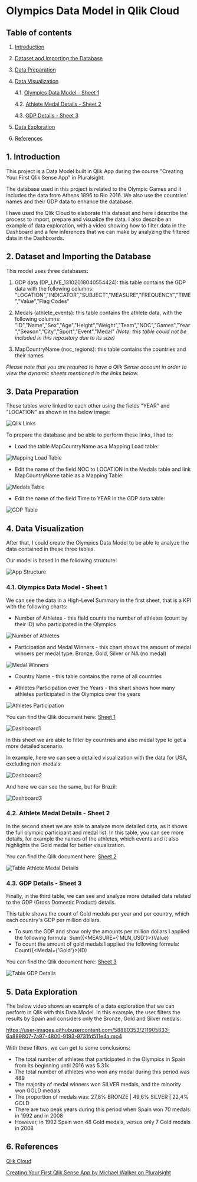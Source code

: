 # Olympics Data Model in Qlik Cloud

## Table of contents
1. [Introduction](#introduction)
2. [Dataset and Importing the Database](#item2)
3. [Data Preparation](#item3)
4. [Data Visualization](#item4)
   
   4.1. [Olympics Data Model - Sheet 1](#sheet1)
   
   4.2. [Athlete Medal Details - Sheet 2](#sheet2)
   
   4.3. [GDP Details - Sheet 3](#sheet3)

5. [Data Exploration](#item5)
6. [References](#item6)

  
## 1. Introduction <a name="introduction"></a>

This project is a Data Model built in Qlik App during the course "Creating Your First Qlik Sense App" in Pluralsight. 

The database used in this project is related to the Olympic Games and it includes the data from Athens 1896 to Rio 2016. We also use the countries' names and their GDP data to enhance the database.

I have used the Qlik Cloud to elaborate this dataset and here i describe the process to import, prepare and visualize the data. I also describe an example of data exploration, with a video showing how to filter data in the Dashboard and a few inferences that we can make by analyzing the filtered data in the Dashboards.

## 2. Dataset and Importing the Database <a name="item2"></a>

This model uses three databases:

1. GDP data (DP_LIVE_13102018040554424): this table contains the GDP data with the following columns:
"LOCATION","INDICATOR","SUBJECT","MEASURE","FREQUENCY","TIME","Value","Flag Codes"

2. Medals (athlete_events): this table contains the athlete data, with the following columns:
"ID","Name","Sex","Age","Height","Weight","Team","NOC","Games","Year","Season","City","Sport","Event","Medal"
*(Note: this table could not be included in this repository due to its size)*

3. MapCountryName (noc_regions): this table contains the countries and their names

*Please note that you are required to have a Qlik Sense account in order to view the dynamic sheets mentioned in the links below.*

## 3. Data Preparation <a name="item3"></a>

These tables were linked to each other using the fields "YEAR" and "LOCATION" as shown in the below image:

![Qlik Links](/images/qlik2.JPG)

To prepare the database and be able to perform these links, I had to:

- Load the table MapCountryName as a Mapping Load table:

![Mapping Load Table](/images/qlik3.JPG)

- Edit the name of the field NOC to LOCATION in the Medals table and link MapCountryName table as a Mapping Table:

![Medals Table](/images/qlik4.JPG)

- Edit the name of the field Time to YEAR in the GDP data table:

![GDP Table](/images/qlik5.JPG)

## 4. Data Visualization <a name="item4"></a>

After that, I could create the Olympics Data Model to be able to analyze the data contained in these three tables.

Our model is based in the following structure:

![App Structure](/images/qlik1.JPG)

### 4.1. Olympics Data Model - Sheet 1 <a name="sheet1"></a>

We can see the data in a High-Level Summary in the first sheet, that is a KPI with the following charts:

- Number of Athletes - this field counts the number of athletes (count by their ID) who participated in the Olympics

![Number of Athletes](/images/ol_id_athletes.JPG)

- Participation and Medal Winners - this chart shows the amount of medal winners per medal type: Bronze, Gold, Silver or NA (no medal)

![Medal Winners](/images/ol_medal_winners.JPG)

- Country Name - this table contains the name of all countries

- Athletes Participation over the Years - this shart shows how many athletes participated in the Olympics over the years 

![Athletes Participation](/images/ol_year_athletes.JPG)

You can find the Qlik document here: [Sheet 1](https://tmxx59gmlb7gjvt.eu.qlikcloud.com/single/?appid=75be3d5d-1823-427b-a1c5-9aa3009ea961&sheet=177547dd-dc69-4156-9909-8aafab537d1e&theme=horizon&opt=ctxmenu,currsel)

![Dashboard1](/images/qlik6.JPG)

In this sheet we are able to filter by countries and also medal type to get a more detailed scenario.

In example, here we can see a detailed visualization with the data for USA, excluding non-medals:

![Dashboard2](/images/qlik7.JPG)

And here we can see the same, but for Brazil:

![Dashboard3](/images/qlik8.JPG)

### 4.2. Athlete Medal Details - Sheet 2 <a name="sheet2"></a>

In the second sheet we are able to analyze more detailed data, as it shows the full olympic participant and medal list. In this table, you can see more details, for example the names of the athletes, which events and it also highlights the Gold medal for better visualization.

You can find the Qlik document here: [Sheet 2](https://tmxx59gmlb7gjvt.eu.qlikcloud.com/single/?appid=75be3d5d-1823-427b-a1c5-9aa3009ea961&sheet=e8f97a27-2676-4fec-8324-cf4a57bcc860&theme=horizon&opt=ctxmenu,currsel)

![Table Athlete Medal Details](/images/qlik9.JPG)

### 4.3. GDP Details - Sheet 3 <a name="sheet3"></a>

Finally, in the third table, we can see and analyze more detailed data related to the GDP (Gross Domestic Product) details. 

This table shows the count of Gold medals per year and per country, which each country's GDP per million dollars.

- To sum the GDP and show only the amounts per million dollars I applied the following formula: Sum({<MEASURE={'MLN_USD'}>}Value)
- To count the amount of gold medals I applied the following formula: Count({<Medal={'Gold'}>}ID)

You can find the Qlik document here: [Sheet 3](https://tmxx59gmlb7gjvt.eu.qlikcloud.com/single/?appid=75be3d5d-1823-427b-a1c5-9aa3009ea961&sheet=23f17ebc-d0f7-4df2-bd46-46edb1ddd754&theme=horizon&opt=ctxmenu,currsel)

![Table GDP Details](/images/qlik10.JPG)

## 5. Data Exploration <a name="item5"></a>

The below video shows an example of a data exploration that we can perform in Qlik with this Data Model. In this example, the user filters the results by Spain and considers only the Bronze, Gold and Silver medals:

https://user-images.githubusercontent.com/58880353/211905833-6a889807-7a97-4800-9193-9731fd511e4a.mp4

With these filters, we can get to some conclusions:

- The total number of athletes that participated in the Olympics in Spain from its beginning until 2016 was 5.31k
- The total number of athletes who won any medal during this period was 489
- The majority of medal winners won SILVER medals, and the minority won GOLD medals
- The proportion of medals was: 27,8% BRONZE | 49,6% SILVER | 22,4% GOLD
- There are two peak years during this period when Spain won 70 medals: in 1992 and in 2008
- However, in 1992 Spain won 48 Gold medals, versus only 7 Gold medals in 2008

## 6. References <a name="item6"></a>

[Qlik Cloud](https://www.qlik.com/)

[Creating Your First Qlik Sense App by Michael Walker on Pluralsight](https://app.pluralsight.com/library/courses/qlik-sense-first-app)

